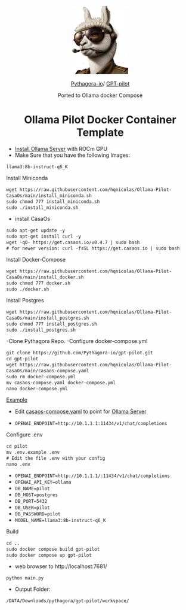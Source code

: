 <p align="center">
  <img src=".assets/pilot.png" alt="pilot" width="150">
</p>
<p align="center">
  <a href="https://github.com/Pythagora-io/">Pythagora-io</a>/
  <a href="https://github.com/Pythagora-io/gpt-pilot/">GPT-pilot</a>
</p>  
  <p align="center">
  Ported to Ollama docker Compose
  </p>
<h1 align="center"> Ollama Pilot Docker Container Template</h1>

- [Install Ollama Server](https://github.com/hqnicolas/OllamaDockerCasaOs) with ROCm GPU
- Make Sure that you have the following Images:
```
llama3:8b-instruct-q6_K
```
Install Miniconda
```
wget https://raw.githubusercontent.com/hqnicolas/Ollama-Pilot-CasaOs/main/install_miniconda.sh
sudo chmod 777 install_miniconda.sh
sudo ./install_miniconda.sh
```
- install CasaOs
```
sudo apt-get update -y
sudo apt-get install curl -y
wget -qO- https://get.casaos.io/v0.4.7 | sudo bash
# for newer version: curl -fsSL https://get.casaos.io | sudo bash
```
Install Docker-Compose
```
wget https://raw.githubusercontent.com/hqnicolas/Ollama-Pilot-CasaOs/main/install_docker.sh
sudo chmod 777 docker.sh
sudo ./docker.sh
```
Install Postgres
```
wget https://raw.githubusercontent.com/hqnicolas/Ollama-Pilot-CasaOs/main/install_postgres.sh
sudo chmod 777 install_postgres.sh
sudo ./install_postgres.sh
```
-Clone Pythagora Repo.
-Configure docker-compose.yml
```
git clone https://github.com/Pythagora-io/gpt-pilot.git
cd gpt-pilot
wget https://raw.githubusercontent.com/hqnicolas/Ollama-Pilot-CasaOs/main/casaos-compose.yaml
sudo rm docker-compose.yml
mv casaos-compose.yaml docker-compose.yml
nano docker-compose.yml
```
[Example](https://github.com/Pythagora-io/gpt-pilot/blob/main/pilot/.env.example)
- Edit [casaos-compose.yaml](https://github.com/hqnicolas/Ollama-Pilot-CasaOs/blob/main/casaos-compose.yaml) to point for [Ollama Server](https://github.com/hqnicolas/OllamaDockerCasaOs)
  
- `OPENAI_ENDPOINT=http://10.1.1.1:11434/v1/chat/completions`

Configure .env
```
cd pilot
mv .env.example .env
# Edit the file .env with your config
nano .env
```
- `OPENAI_ENDPOINT=http://10.1.1.1/:11434/v1/chat/completions`
- `OPENAI_API_KEY=ollama`
- `DB_NAME=pilot`
- `DB_HOST=postgres`
- `DB_PORT=5432`
- `DB_USER=pilot`
- `DB_PASSWORD=pilot`
- `MODEL_NAME=llama3:8b-instruct-q6_K`

Build

```
cd ..
sudo docker compose build gpt-pilot
sudo docker compose up gpt-pilot
```
- web browser to http://localhost:7681/
```
python main.py
```
- Output Folder:
 ``` 
/DATA/Downloads/pythagora/gpt-pilot/workspace/
```
